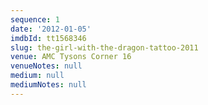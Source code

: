 ```yaml
---
sequence: 1
date: '2012-01-05'
imdbId: tt1568346
slug: the-girl-with-the-dragon-tattoo-2011
venue: AMC Tysons Corner 16
venueNotes: null
medium: null
mediumNotes: null
---
```


